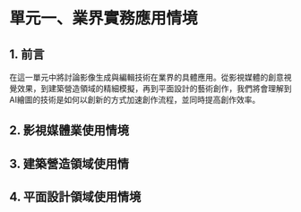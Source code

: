 # 單元一、業界實務應用情境

## 1. 前言
在這一單元中將討論影像生成與編輯技術在業界的具體應用。從影視媒體的創意視覺效果，到建築營造領域的精細模擬，再到平面設計的藝術創作，我們將會理解到AI繪圖的技術是如何以創新的方式加速創作流程，並同時提高創作效率。

## 2. 影視媒體業使用情境


## 3. 建築營造領域使用情


## 4. 平面設計領域使用情境

